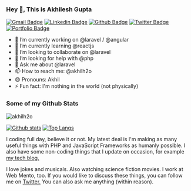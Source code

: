 <!--
<img src="https://www.appliedminds.in/slider/banner5.jpg" alt="no photo"></img> 
-->
<!--
**akhilh2o/akhilh2o** is a ✨ _special_ ✨ repository because its `README.md` (this file) appears on your GitHub profile.
-->
### Hey 👋, This is Akhilesh Gupta

[![Gmail Badge](https://img.shields.io/badge/-d.akhil.gupta@gmail.com-c14438?style=flat&logo=Gmail&logoColor=white&link=mailto:d.akhil.gupta@gmail.com)](mailto:d.akhil.gupta@gmail.com) 
[![Linkedin Badge](https://img.shields.io/badge/-akhilh2o-0072b1?style=flat&logo=Linkedin&logoColor=white&link=https://www.linkedin.com/in/akhilh2o/)](https://www.linkedin.com/in/akhilh2o/) [![Github Badge](https://img.shields.io/badge/-akhilh2o-grey?style=flat&logo=github&logoColor=white&link=https://github.com/akhilh2o/)](https://www.github.com/akhilh2o/) [![Twitter Badge](https://img.shields.io/badge/-akhilh2o-00acee?style=flat&logo=twitter&logoColor=white&link=https://twitter.com/akhilh2o/)](https://www.twitter.com/akhilh2o/) [![Portfolio Badge](https://img.shields.io/badge/portfolio-web-blue?style=flat&link=https://akhilh2o.netlify.com/)](https://akhilh2o.netlify.com/) 

- 🔭 I’m currently working on @laravel / @angular
- 🌱 I’m currently learning @reactjs
- 👯 I’m looking to collaborate on @laravel
- 🤔 I’m looking for help with @php
- 💬 Ask me about @laravel
- 📫 How to reach me: @akhilh2o
- 😄 Pronouns: Akhil
- ⚡ Fun fact: I'm nothing in the world (not physically)


### Some of my Github Stats
<p align=left> <img src=https://komarev.com/ghpvc/?username=akhilh2o alt=akhilh2o /> </p>

[![Github stats](https://github-readme-stats.vercel.app/api?username=akhilh2o&show_icons=true&include_all_commits=true)](https://github.com/akhilh2o/github-readme-stats)
[![Top Langs](https://github-readme-stats.vercel.app/api/top-langs/?username=akhilh2o&layout=compact)](https://github.com/akhilh2o/github-readme-stats)

I coding full day, believe it or not. My latest deal is I'm making as many useful things with PHP and JavaScript Frameworks as humanly possible. I also have some non-coding things that I update on occasion, for example <a href="http://www.technicalassistent.blogspot.com/"> my tech blog.</a>

I love jokes and musicals. Also watching science fiction movies. I work at Web Mento, too. If you would like to discuss these things, you can follow me on 
<a href="https://www.twitter.com/akhilh2o">Twitter.</a> You can also ask me anything (within reason).
